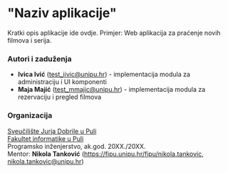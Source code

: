 # "Naziv aplikacije"

Kratki opis aplikacije ide ovdje. Primjer: Web aplikacija za praćenje novih filmova i serija.

### Autori i zaduženja

-   **Ivica Ivić** (test_iivic@unipu.hr) - implementacija modula za administraciju i UI komponenti
-   **Maja Majić** (test_mmajic@unipu.hr) - implementacija modula za rezervaciju i pregled filmova

### Organizacija

[Sveučilište Jurja Dobrile u Puli](http://www.unipu.hr/)  
[Fakultet informatike u Puli](https://fipu.unipu.hr/)  
Programsko inženjerstvo, ak.god. 20XX./20XX.  
Mentor: **Nikola Tanković** (https://fipu.unipu.hr/fipu/nikola.tankovic, nikola.tankovic@unipu.hr)
